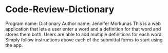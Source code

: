 # Code-Review-Dictionary
Program name: Dictionary Author name: Jennifer Morkunas This is a web application  that lets a user enter a word and a definition for that word and stores them both. Users are able to add multiple definitions for each word. 
Simply follow instructions above each of the submittal forms to start using the app.
